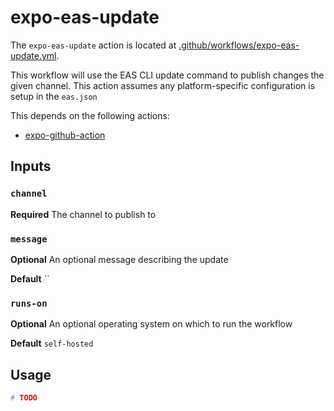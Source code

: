 # expo-eas-update

The `expo-eas-update` action is located at [.github/workflows/expo-eas-update.yml](/oncoursesystems/workflows/tree/main/.github/workflows/expo-eas-update.yml).

This workflow will use the EAS CLI update command to publish changes the given channel. This action assumes any platform-specific configuration is setup in the `eas.json`

This depends on the following actions:
- [expo-github-action](https://github.com/marketplace/actions/expo-github-action)

## Inputs

### `channel`

**Required** The channel to publish to

### `message`

**Optional** An optional message describing the update

**Default** ``

### `runs-on`

**Optional** An optional operating system on which to run the workflow

**Default** `self-hosted`

## Usage

```yaml
# TODO
```